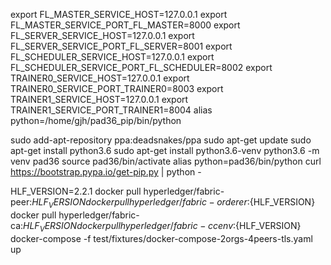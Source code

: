 
export FL_MASTER_SERVICE_HOST=127.0.0.1
export FL_MASTER_SERVICE_PORT_FL_MASTER=8000
export FL_SERVER_SERVICE_HOST=127.0.0.1
export FL_SERVER_SERVICE_PORT_FL_SERVER=8001
export FL_SCHEDULER_SERVICE_HOST=127.0.0.1
export FL_SCHEDULER_SERVICE_PORT_FL_SCHEDULER=8002
export TRAINER0_SERVICE_HOST=127.0.0.1
export TRAINER0_SERVICE_PORT_TRAINER0=8003
export TRAINER1_SERVICE_HOST=127.0.0.1
export TRAINER1_SERVICE_PORT_TRAINER1=8004
alias python=/home/gjh/pad36_pip/bin/python

sudo add-apt-repository ppa:deadsnakes/ppa
sudo apt-get update
sudo apt-get install python3.6
sudo apt-get install python3.6-venv
python3.6 -m venv pad36
source pad36/bin/activate
alias python=pad36/bin/python
curl https://bootstrap.pypa.io/get-pip.py | python -


HLF_VERSION=2.2.1
docker pull hyperledger/fabric-peer:${HLF_VERSION}
docker pull hyperledger/fabric-orderer:${HLF_VERSION}
docker pull hyperledger/fabric-ca:${HLF_VERSION}
docker pull hyperledger/fabric-ccenv:${HLF_VERSION}
docker-compose -f test/fixtures/docker-compose-2orgs-4peers-tls.yaml up

